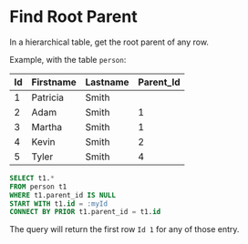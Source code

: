 # Find Root Parent

In a hierarchical table, get the root parent of any row.

Example, with the table `person`:

| Id | Firstname | Lastname | Parent_Id |
| -- | --- | --- | --- |
| 1  | Patricia | Smith | |
| 2  | Adam | Smith | 1|
| 3  | Martha | Smith | 1  |
| 4  | Kevin | Smith | 2 |
| 5  | Tyler | Smith | 4 |

```sql
SELECT t1.*
FROM person t1
WHERE t1.parent_id IS NULL
START WITH t1.id = :myId
CONNECT BY PRIOR t1.parent_id = t1.id
```

The query will return the first row `Id 1` for any of those entry.